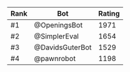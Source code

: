 Rank|Bot|Rating
---|---|---
#1|@OpeningsBot|1971
#2|@SimplerEval|1654
#3|@DavidsGuterBot|1529
#4|@pawnrobot|1198
